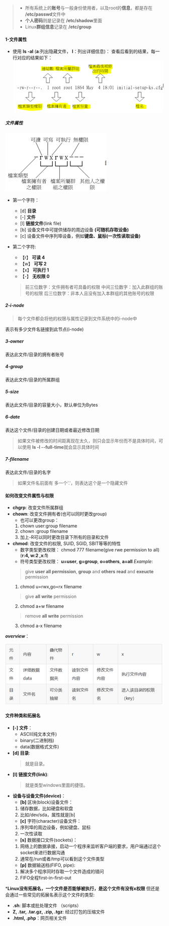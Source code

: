 > - 所有系统上的**账号**与一般身份使用者，以及root的**信息**，都是存在 **/etc/passwd**文件中
> - **个人密码**则是记录在 **/etc/shadow**里面
> - Linux**群组信息**记录在 **/etc/group**


#### 1-文件属性
- 使用 __ls -al__
(**a**:列出隐藏文件， **l**：列出详细信息)：
查看后看到的结果，每一行对应的结果如下：
![0](./img/07Chapter/Capture.PNG)

##### 文件属性
![0](./img/07Chapter/Capture1.PNG)
- 第一个字符：
    - [d] **目录**
    - [-] **文件**
    - [l] **链接文件**(link file)
    - [b] 设备文件中可提供储存的周边设备 **(可随机存取设备)**
    - [c] 设备文件中序列埠设备，例如**键盘、鼠标(一次性读取设备)**

- 第二个字符:
    - 【r】 **可读 4**
    - 【w】 **可写 2**
    - 【x】 **可执行 1**
    - 【-】 **无权限 0**
    > 前三位数字：文件拥有者可具备的权限
    中间三位数字：加入此群组的账号的权限
    后三位数字：非本人且没有加入本群组的其他账号的权限

##### 2-i-node
> 每个文件都会将他的权限与属性记录到文件系统中的i-node中

表示有多少文件名链接到此节点(i-node)

##### 3-owner
表达此文件/目录的拥有者账号

##### 4-group
表达此文件/目录的所属群组

##### 5-size
表达此文件/目录的容量大小，默认单位为Bytes

##### 6-date
表达这个文件/目录的创建日期或者最近修改日期
> 如果文件被修改的时间距离现在太久，则只会显示年份而不是具体时间，可以使用 **ls -l --full-time**就会显示具体时间

##### 7-filename
表达此文件/目录的名字
> 如果文件名前面有 多一个'.'，则表达这个是一个隐藏文件


#### 如何改变文件属性与权限
- **chgrp**: 改变文件所属群组
- **chown**: 改变文件拥有者(也可以同时更改group)
    - 也可以更改group：
    1. chown user:group filename
    2. chown :group filename
    3. 加上-R可以同时更改目录下所有的目录和文件
- **chmod**: 改变文件的权限, SUID, SGID, SBIT等等的特性
    - 数字类型更改权限：
    chmod 777 filename(give rwe permission to all)
    (**r:4, w:2 ,x:1**)
    - 符号类型更改权限：
    **u=user**, **g=group**, **o=others**, **a=all**
    *Example*:
    > give **user all permission**, **group** and **others** **read** and **exeucte** permission
    1. chmod u=rwx,go=rx filename
    > give **all** **write** permission
    2. chmod a+w filename
    > remove **all write** permission
    3. chmod a-x filename

*__overview__*：


![0](./img/07Chapter/Capture2.PNG)

#### 文件种类和拓展名
- **[-] 文件**：
    - ASCII(纯文本文件)
    - binary(二进制档)
    - data(数据格式文件)
- **[d] 目录**:
    > 就是目录。
- **[l] 链接文件(link)**:
    > 就是类型windows里面的捷径。
- **设备与设备文件(device)**：
    - **[b]** 区块(block)设备文件：
    1. 储存数据，比如硬盘和软盘
    2. 比如/dev/sda，属性就是[b]
    - **[c]** 字符(character)设备文件：
    1. 序列埠的周边设备，例如键盘、鼠标
    2. 一次性读取
    - **[s]** 数据接口文件(sockets)：
    1. 网络上的数据承接，启动一个程序来监听客户端的要求，用户端通过这个socket来进行数据沟通
    2. 通常在/run或者/tmp可以看到这个文件类型
    - **[p]** 数据输送档(FIFO, pipe):
    1. 解决多个程序同时存取一个文件造成的错问
    2. FIFO全程first-in-first-out

***Linux没有拓展名，一个文件是否能够被执行，是这个文件有没有x权限**
但还是会通过一些常见的拓展名表示这个文件的类型:
- **.sh**: 脚本或批处理文件 （scripts）
- **Z, .tar, .tar.gz, .zip, .tgz**: 经过打包的压缩文件
- **.html, .php**：网页相关文件

